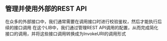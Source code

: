 ## 管理并使用外部的REST API
在众多的外部接口中，我们通常需要在调用接口时进行校验鉴权，然后才能执行后续的接口调用
在这个LIB中，我们通过管理REST API调用的配置，从而完成简化接口的调用，并将这些接口调用转换成为InvokeURI的调用形式
